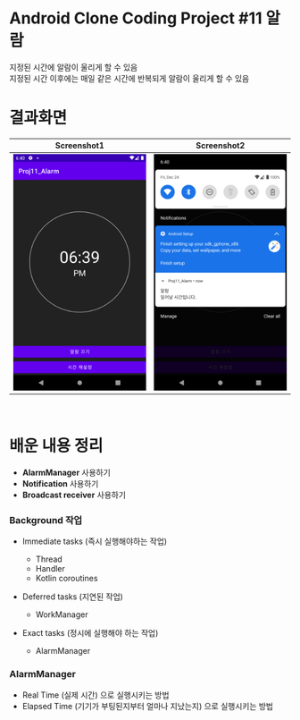 # Android Clone Coding Project #11 알람
지정된 시간에 알람이 울리게 할 수 있음
</br>
지정된 시간 이후에는 매일 같은 시간에 반복되게 알람이 울리게 할 수 있음
</br>

# 결과화면
|Screenshot1|Screenshot2|
|---|---|
|<img src="./screenshot/1.png"/>|<img src="./screenshot/2.png"/>|

</br>

# 배운 내용 정리
- **AlarmManager** 사용하기
- **Notification** 사용하기 
- **Broadcast receiver** 사용하기

### Background 작업

- Immediate tasks (즉시 실행해야하는 작업)
  - Thread
  - Handler
  - Kotlin coroutines

- Deferred tasks (지연된 작업)
  - WorkManager
- Exact tasks (정시에 실행해야 하는 작업)
  - AlarmManager



### AlarmManager

- Real Time (실제 시간) 으로 실행시키는 방법
- Elapsed Time (기기가 부팅된지부터 얼마나 지났는지) 으로 실행시키는 방법

